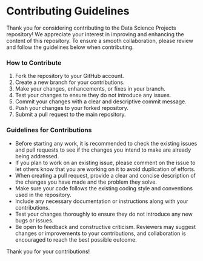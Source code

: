 # Contributing Guidelines
Thank you for considering contributing to the Data Science Projects repository! We appreciate your interest in improving and enhancing the content of this repository. To ensure a smooth collaboration, please review and follow the guidelines below when contributing.

### How to Contribute
1. Fork the repository to your GitHub account.
2. Create a new branch for your contributions.
3. Make your changes, enhancements, or fixes in your branch.
4. Test your changes to ensure they do not introduce any issues.
5. Commit your changes with a clear and descriptive commit message.
6. Push your changes to your forked repository.
7. Submit a pull request to the main repository.

### Guidelines for Contributions
- Before starting any work, it is recommended to check the existing issues and pull requests to see if the changes you intend to make are already being addressed.
- If you plan to work on an existing issue, please comment on the issue to let others know that you are working on it to avoid duplication of efforts.
- When creating a pull request, provide a clear and concise description of the changes you have made and the problem they solve.
- Make sure your code follows the existing coding style and conventions used in the repository.
- Include any necessary documentation or instructions along with your contributions.
- Test your changes thoroughly to ensure they do not introduce any new bugs or issues.
- Be open to feedback and constructive criticism. Reviewers may suggest changes or improvements to your contributions, and collaboration is encouraged to reach the best possible outcome.

Thank you for your contributions!
